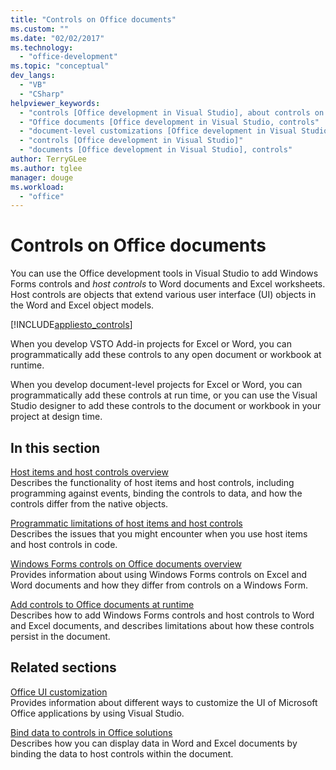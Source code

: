 ```yaml
---
title: "Controls on Office documents"
ms.custom: ""
ms.date: "02/02/2017"
ms.technology: 
  - "office-development"
ms.topic: "conceptual"
dev_langs: 
  - "VB"
  - "CSharp"
helpviewer_keywords: 
  - "controls [Office development in Visual Studio], about controls on Office documents"
  - "Office documents [Office development in Visual Studio, controls"
  - "document-level customizations [Office development in Visual Studio], controls"
  - "controls [Office development in Visual Studio]"
  - "documents [Office development in Visual Studio], controls"
author: TerryGLee
ms.author: tglee
manager: douge
ms.workload: 
  - "office"
---
```

# Controls on Office documents
  You can use the Office development tools in Visual Studio to add Windows Forms controls and *host controls* to Word documents and Excel worksheets. Host controls are objects that extend various user interface (UI) objects in the Word and Excel object models.  
  
 [!INCLUDE[appliesto_controls](../vsto/includes/appliesto-controls-md.md)]  
  
 When you develop VSTO Add-in projects for Excel or Word, you can programmatically add these controls to any open document or workbook at runtime.  
  
 When you develop document-level projects for Excel or Word, you can programmatically add these controls at run time, or you can use the Visual Studio designer to add these controls to the document or workbook in your project at design time.  
  
## In this section  
 [Host items and host controls overview](../vsto/host-items-and-host-controls-overview.md)  
 Describes the functionality of host items and host controls, including programming against events, binding the controls to data, and how the controls differ from the native objects.  
  
 [Programmatic limitations of host items and host controls](../vsto/programmatic-limitations-of-host-items-and-host-controls.md)  
 Describes the issues that you might encounter when you use host items and host controls in code.  
  
 [Windows Forms controls on Office documents overview](../vsto/windows-forms-controls-on-office-documents-overview.md)  
 Provides information about using Windows Forms controls on Excel and Word documents and how they differ from controls on a Windows Form.  
  
 [Add controls to Office documents at runtime](../vsto/adding-controls-to-office-documents-at-run-time.md)  
 Describes how to add Windows Forms controls and host controls to Word and Excel documents, and describes limitations about how these controls persist in the document.  
  
## Related sections  
 [Office UI customization](../vsto/office-ui-customization.md)  
 Provides information about different ways to customize the UI of Microsoft Office applications by using Visual Studio.  
  
 [Bind data to controls in Office solutions](../vsto/binding-data-to-controls-in-office-solutions.md)  
 Describes how you can display data in Word and Excel documents by binding the data to host controls within the document.  
  
  
